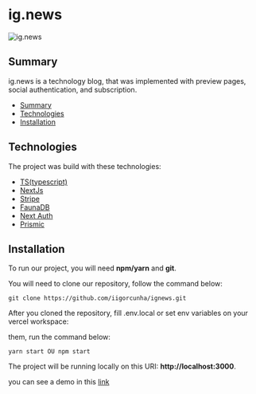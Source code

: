 # ig.news
![ig.news](https://user-images.githubusercontent.com/52304812/130500198-6ba47379-1f2e-49a7-ab1e-46e04705fa49.png)

## Summary
ig.news is a technology blog, that was implemented with preview pages, social authentication, and subscription.

<!--ts-->
   * [Summary](#Summary)
   * [Technologies](#Technologies)
   * [Installation](#Installation)
<!--te-->


## Technologies
The project was build with these technologies:
+ [TS(typescript)](https://www.typescriptlang.org)
+ [NextJs](https://nextjs.org)
+ [Stripe](https://stripe.com/)
+ [FaunaDB](https://fauna.com/)
+ [Next Auth](https://next-auth.js.org/)
+ [Prismic](https://prismic.io/)

## Installation
To run our project, you will need **npm/yarn** and **git**.

You will need to clone our repository, follow the command below:

```
git clone https://github.com/iigorcunha/ignews.git
```
After you cloned the repository, fill .env.local or set env variables on your vercel workspace:

them, run the command below:

```shell
yarn start OU npm start
```

The project will be running locally on this URI: **http://localhost:3000**. 

you can see a demo in this [link](https://ignews-weld.vercel.app/)
